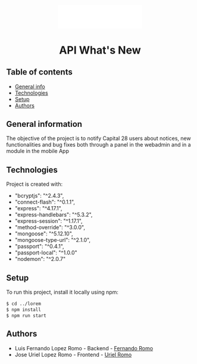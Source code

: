 <p align="center">
  <a href="https://github.com/Romo43/Capital28.github.io">
    <img src="src/public/img/logo.png" width="45%" height="45%" alt="Logo">
  </a>
  <h1 align="center">API What's New</h1>
</p>

## Table of contents
* [General info](#general-information)
* [Technologies](#technologies)
* [Setup](#setup)
* [Authors](#authors)

## General information
The objective of the project is to notify Capital 28 users about notices, new functionalities and bug fixes both through a panel in the webadmin and in a module in the mobile App
	
## Technologies
Project is created with:
* "bcryptjs": "^2.4.3",
* "connect-flash": "^0.1.1",
* "express": "^4.17.1",
* "express-handlebars": "^5.3.2",
* "express-session": "^1.17.1",
* "method-override": "^3.0.0",
* "mongoose": "^5.12.10",
* "mongoose-type-url": "^2.1.0",
* "passport": "^0.4.1",
* "passport-local": "^1.0.0"
* "nodemon": "^2.0.7"
	
## Setup
To run this project, install it locally using npm:

```
$ cd ../lorem
$ npm install
$ npm run start
```
## Authors
* Luis Fernando Lopez Romo - Backend - [Fernando Romo](https://github.com/Romo43)
* Jose Uriel Lopez Romo - Frontend - [Uriel Romo](https://github.com/urielromo36)
